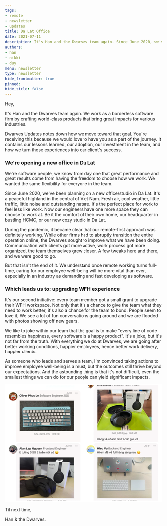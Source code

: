 ```yaml
---
tags: 
- remote
- newsletter
- updates
title: Da Lat Office
date: 2021-07-11
description: It's Han and the Dwarves team again. Since June 2020, we've been planning on a new office/studio in Da Lat.
authors: 
- han
- nikki
- duy
menu: newsletter
type: newsletter
hide_frontmatter: true
pinned: 
hide_title: false
---
```


Hey,

It's Han and the Dwarves team again. We work as a borderless software firm by crafting world-class products that bring great impacts for various industries.

Dwarves Updates notes down how we move toward that goal. You're receiving this because we would love to have you as a part of the journey. It contains our lessons learned, our adoption, our investment in the team, and how we turn those experiences into our client's success.

### We're opening a new office in Da Lat
We're software people, we know from day one that great performance and great results come from having the freedom to choose how we work. We wanted the same flexibility for everyone in the team.

Since June 2020, we've been planning on a new office/studio in Da Lat. It's a peaceful highland in the central of Viet Nam. Fresh air, cool weather, little traffic, little noise and outstanding nature. It's the perfect place for work to feel less like work. Now our engineers have one more space they can choose to work at. Be it the comfort of their own home, our headquarter in bustling HCMC, or our new cozy studio in Da Lat.

During the pandemic, it became clear that our remote-first approach was definitely working. While other firms had to abruptly transition the entire operation online, the Dwarves sought to improve what we have been doing. Communication with clients got more active, work process got more organized, the team themselves grew closer. A few tweaks here and there, and we were good to go.

But that isn't the end of it. We understand once remote working turns full-time, caring for our employee well-being will be more vital than ever, especially in an industry as demanding and fast developing as software.

### Which leads us to: upgrading WFH experience
It's our second initiative: every team member got a small grant to upgrade their WFH workspace. Not only that it's a chance to give the team what they need to work better, it's also a chance for the team to bond. People seem to love it, We see a lot of fun conversations going around and we are flooded with photos showing off new gears.

We like to joke within our team that the goal is to make "every line of code resembles happiness, every software is a happy product". It's a joke, but it's not far from the truth. With everything we do at Dwarves, we are going after better working conditions, happier employees, hence better work delivery, happier clients.

As someone who leads and serves a team, I'm convinced taking actions to improve employee well-being is a must, but the outcomes still thrive beyond our expectations. And the astounding thing is that it's not difficult, even the smallest things we can do for our people can yield significant impacts.

![](assets/dalat-office-20240312101752623.webp)

Til next time,

Han & the Dwarves.